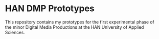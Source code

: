 # HAN DMP Prototypes

This repository contains my prototypes for the first experimental phase of the minor Digital Media Productions at the HAN University of Applied Sciences.